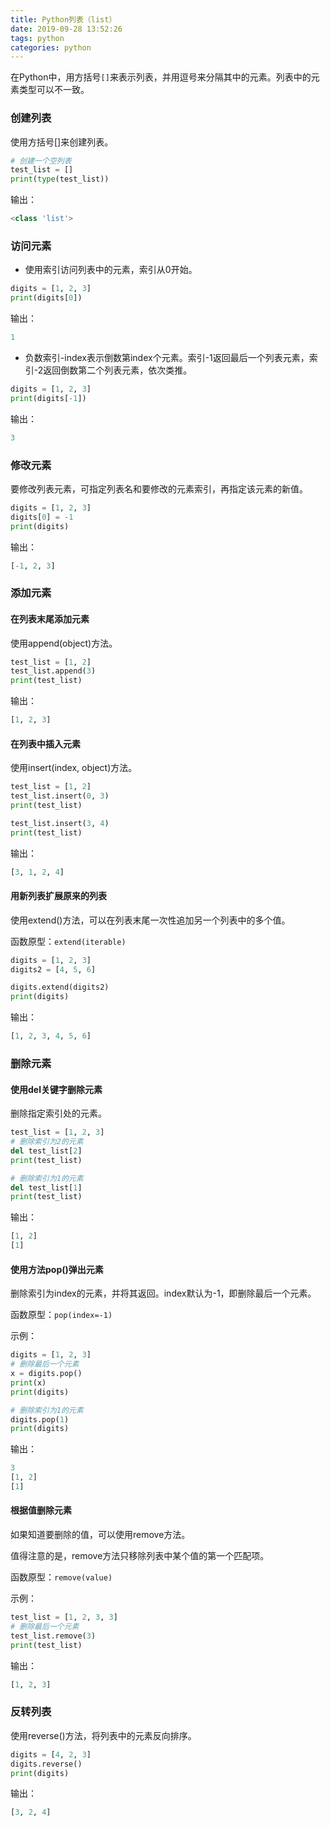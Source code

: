 ```yaml
---
title: Python列表（list）
date: 2019-09-28 13:52:26
tags: python
categories: python
---
```


在Python中，用方括号`[]`来表示列表，并用逗号来分隔其中的元素。列表中的元素类型可以不一致。

<!--more-->

### 创建列表

使用方括号[]来创建列表。

```python
# 创建一个空列表
test_list = []
print(type(test_list))
```

输出：

```python
<class 'list'>
```

### 访问元素

* 使用索引访问列表中的元素，索引从0开始。

```python
digits = [1, 2, 3]
print(digits[0])
```

输出：

```python
1
```

* 负数索引-index表示倒数第index个元素。索引-1返回最后一个列表元素，索引-2返回倒数第二个列表元素，依次类推。

```python
digits = [1, 2, 3]
print(digits[-1])
```

输出：

```python
3
```

### 修改元素

要修改列表元素，可指定列表名和要修改的元素索引，再指定该元素的新值。

```python
digits = [1, 2, 3]
digits[0] = -1
print(digits)
```

输出：

```python
[-1, 2, 3]
```

### 添加元素

#### 在列表末尾添加元素

使用append(object)方法。

```python
test_list = [1, 2]
test_list.append(3)
print(test_list)
```

输出：

```python
[1, 2, 3]
```

#### 在列表中插入元素

使用insert(index, object)方法。

```python
test_list = [1, 2]
test_list.insert(0, 3)
print(test_list)

test_list.insert(3, 4)
print(test_list)
```

输出：

```python
[3, 1, 2, 4]
```

#### 用新列表扩展原来的列表

使用extend()方法，可以在列表末尾一次性追加另一个列表中的多个值。

函数原型：`extend(iterable)`

```python
digits = [1, 2, 3]
digits2 = [4, 5, 6]

digits.extend(digits2)
print(digits)
```

输出：

```python
[1, 2, 3, 4, 5, 6]
```

### 删除元素

#### 使用del关键字删除元素

删除指定索引处的元素。

```python
test_list = [1, 2, 3]
# 删除索引为2的元素
del test_list[2]
print(test_list)

# 删除索引为1的元素
del test_list[1]
print(test_list)
```

输出：

```python
[1, 2]
[1]
```

#### 使用方法pop()弹出元素

删除索引为index的元素，并将其返回。index默认为-1，即删除最后一个元素。

函数原型：`pop(index=-1)`

示例：

```python
digits = [1, 2, 3]
# 删除最后一个元素
x = digits.pop()
print(x)
print(digits)

# 删除索引为1的元素
digits.pop(1)
print(digits)
```

输出：

```python
3
[1, 2]
[1]
```

#### 根据值删除元素

如果知道要删除的值，可以使用remove方法。

值得注意的是，remove方法只移除列表中某个值的第一个匹配项。

函数原型：`remove(value)`

示例：

```python
test_list = [1, 2, 3, 3]
# 删除最后一个元素
test_list.remove(3)
print(test_list)
```

输出：

```python
[1, 2, 3]
```

### 反转列表

使用reverse()方法，将列表中的元素反向排序。

```python
digits = [4, 2, 3]
digits.reverse()
print(digits)
```

输出：

```python
[3, 2, 4]
```


